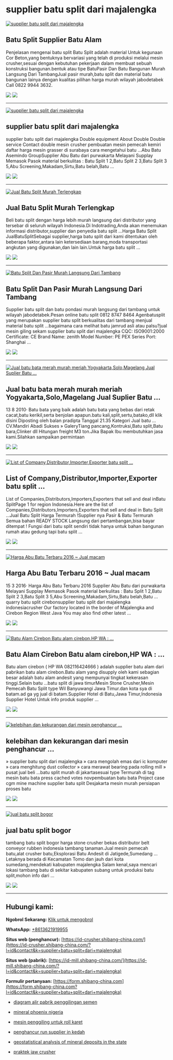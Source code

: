 # supplier batu split dari majalengka

<a href="https://swt.shibang-china.com/?l=id&img&k=supplier+batu+split+dari+majalengka" target="_blank">![supplier batu split dari majalengka](http://static.shibang-china.com/all-800x300/842.jpg)</a>

## Batu Split Supplier Batu Alam
Penjelasan mengenai batu split Batu Split adalah material Untuk kegunaan Cor Beton,yang bentuknya bervariasi yang telah di produksi melalui mesin crusher,sesuai dengan kebutuhan pekerjaan dalam membuat sebuah konstruksi bangunan.bentuk atau tipe BatuPasir Dan Batu Bangunan Murah Langsung Dari TambangJual pasir murah,batu split dan material batu bangunan lainya dengan kualitas pilihan harga murah wilayah jabodetabek Call 0822 9944 3632.


<a href="https://whatsapp.shibangsoft.com/WhatsApp.php" target="_blank" title="WhatsApp">![](http://static.shibang-china.com/icon/whatsapp.png)</a> <a href="https://swt.shibang-china.com/?l=id&icon&k=supplier+batu+split+dari+majalengka" target="_blank">![](http://static.shibang-china.com/icon/chat-id.png)</a>

---

<a href="https://swt.shibang-china.com/?l=id&img&k=supplier+batu+split+dari+majalengka" target="_blank">![supplier batu split dari majalengka](http://static.shibang-china.com/all-800x300/1480.jpg)</a>

## supplier batu split dari majalengka
supplier batu split dari majalengka Double equipment About Double Double service Contact double mesin crusher pembuatan mesin pemecah kemiri daftar harga mesin grasser di surabaya cara mengetahui batu …Abu Batu Asemindo GroupSupplier Abu Batu dari purwakarta Melayani Supplay Memasok Pasok material berkulitas : Batu Split 1 2,Batu Split 2 3,Batu Split 3 5,Abu Screening,Makadam,Sirtu,Batu belah,Batu …


<a href="https://whatsapp.shibangsoft.com/WhatsApp.php" target="_blank" title="WhatsApp">![](http://static.shibang-china.com/icon/whatsapp.png)</a> <a href="https://swt.shibang-china.com/?l=id&icon&k=supplier+batu+split+dari+majalengka" target="_blank">![](http://static.shibang-china.com/icon/chat-id.png)</a>

---

<a href="https://swt.shibang-china.com/?l=id&img&k=supplier+batu+split+dari+majalengka" target="_blank">![Jual Batu Split Murah Terlengkap](http://static.shibang-china.com/all-800x300/889.jpg)</a>

## Jual Batu Split Murah Terlengkap
Beli batu split dengan harga lebih murah langsung dari distributor yang tersebar di seluruh wilayah Indonesia.Di Indotrading,Anda akan menemukan informasi distributor,supplier dan penyedia batu split …Harga Batu Split JualBatuSplitSebagai supplier,harga batu split dari kami ditentukan oleh beberapa faktor,antara lain ketersediaan barang,moda transportasi angkutan yang digunakan,dan lain lain.Untuk harga batu split …


<a href="https://whatsapp.shibangsoft.com/WhatsApp.php" target="_blank" title="WhatsApp">![](http://static.shibang-china.com/icon/whatsapp.png)</a> <a href="https://swt.shibang-china.com/?l=id&icon&k=supplier+batu+split+dari+majalengka" target="_blank">![](http://static.shibang-china.com/icon/chat-id.png)</a>

---

<a href="https://swt.shibang-china.com/?l=id&img&k=supplier+batu+split+dari+majalengka" target="_blank">![Batu Split Dan Pasir Murah Langsung Dari Tambang](http://static.shibang-china.com/all-800x300/927.jpg)</a>

## Batu Split Dan Pasir Murah Langsung Dari Tambang
Supplier batu split dan batu pondasi murah langsung dari tambang untuk wilayah jabodetabek.Pesan online batu split 0812 8747 8464 Agenbatusplit yang merupakan supplier batu split berkualitas dari tambang menjual material batu split …bagaimana cara melihat batu jamrud asli atau palsu?jual mesin giling sekam supplier batu split dari majalengka CQC: ISO9001:2000 Certificate: CE Brand Name: zenith Model Number: PE PEX Series Port: Shanghai …


<a href="https://whatsapp.shibangsoft.com/WhatsApp.php" target="_blank" title="WhatsApp">![](http://static.shibang-china.com/icon/whatsapp.png)</a> <a href="https://swt.shibang-china.com/?l=id&icon&k=supplier+batu+split+dari+majalengka" target="_blank">![](http://static.shibang-china.com/icon/chat-id.png)</a>

---

<a href="https://swt.shibang-china.com/?l=id&img&k=supplier+batu+split+dari+majalengka" target="_blank">![Jual batu bata merah murah meriah Yogyakarta,Solo,Magelang Jual Suplier Batu …](http://static.shibang-china.com/all-800x300/53.jpg)</a>

## Jual batu bata merah murah meriah Yogyakarta,Solo,Magelang Jual Suplier Batu …
13 8 2010· Batu bata yang baik adalah batu bata yang bebas dari retak cacat,batu kerikil,serta benjolan apapun.batu kali,split,sertu,batako,dll klik disini Diposting oleh balan pradipta Tanggal 21.35 Kategori Jual batu …CV.Mandiri Abadi Sukses » GaleryTiang pancang,Kontruksi,Batu split,Batu bara,Clinker dll Hitungan freight M3 ton.Jika Bapak Ibu membutuhkan jasa kami.Silahkan sampaikan permintaan


<a href="https://whatsapp.shibangsoft.com/WhatsApp.php" target="_blank" title="WhatsApp">![](http://static.shibang-china.com/icon/whatsapp.png)</a> <a href="https://swt.shibang-china.com/?l=id&icon&k=supplier+batu+split+dari+majalengka" target="_blank">![](http://static.shibang-china.com/icon/chat-id.png)</a>

---

<a href="https://swt.shibang-china.com/?l=id&img&k=supplier+batu+split+dari+majalengka" target="_blank">![List of Company,Distributor,Importer,Exporter batu split …](http://static.shibang-china.com/all-800x300/1099.jpg)</a>

## List of Company,Distributor,Importer,Exporter batu split …
List of Companies,Distributors,Importers,Exporters that sell and deal inBatu SplitPage 1 for region Indonesia.Here are the list of Companies,Distributors,Importers,Exporters that sell and deal in Batu Split …Jual Batu Split Harga Termurah !Supplier nya Pasir & Batu Termurah Semua bahan READY STOCK Langsung dari pertambangan,bisa bayar ditempat ! Fungsi dari batu split sendiri tidak hanya untuk bahan bangunan rumah atau gedung tapi batu split …


<a href="https://whatsapp.shibangsoft.com/WhatsApp.php" target="_blank" title="WhatsApp">![](http://static.shibang-china.com/icon/whatsapp.png)</a> <a href="https://swt.shibang-china.com/?l=id&icon&k=supplier+batu+split+dari+majalengka" target="_blank">![](http://static.shibang-china.com/icon/chat-id.png)</a>

---

<a href="https://swt.shibang-china.com/?l=id&img&k=supplier+batu+split+dari+majalengka" target="_blank">![Harga Abu Batu Terbaru 2016 ~ Jual macam](http://static.shibang-china.com/all-800x300/288.jpg)</a>

## Harga Abu Batu Terbaru 2016 ~ Jual macam
15 3 2016· Harga Abu Batu Terbaru 2016 Supplier Abu Batu dari purwakarta Melayani Supplay Memasok Pasok material berkulitas : Batu Split 1 2,Batu Split 2 3,Batu Split 3 5,Abu Screening,Makadam,Sirtu,Batu belah,Batu …quarry batu split cirebonsupplier batu split dari majalengka indonesiacrusher Our factory located in the border of Majalengka and Cirebon Region West Java You may also find other latest …


<a href="https://whatsapp.shibangsoft.com/WhatsApp.php" target="_blank" title="WhatsApp">![](http://static.shibang-china.com/icon/whatsapp.png)</a> <a href="https://swt.shibang-china.com/?l=id&icon&k=supplier+batu+split+dari+majalengka" target="_blank">![](http://static.shibang-china.com/icon/chat-id.png)</a>

---

<a href="https://swt.shibang-china.com/?l=id&img&k=supplier+batu+split+dari+majalengka" target="_blank">![Batu Alam Cirebon Batu alam cirebon,HP WA : …](http://static.shibang-china.com/all-800x300/327.jpg)</a>

## Batu Alam Cirebon Batu alam cirebon,HP WA : …
Batu alam cirebon ( HP WA 082116424666 ) adalah supplier batu alam dari pabrikan batu alam cirebon.Batu alam yang disupply oleh kami sebagian besar adalah batu alam andesit yang mempunyai tingkat kekerasan tinggi.Selain batu …batu split di jawa timurMesin Stone Crusher,Mesin Pemecah Batu Split type Wil Banyuwangi Jawa Timur.dan kota sya di batam.ad ga yg jual di batam.Supplier Hotel di Batu,Jawa Timur,Indonesia Supplier Hotel Untuk info produk supplier …


<a href="https://whatsapp.shibangsoft.com/WhatsApp.php" target="_blank" title="WhatsApp">![](http://static.shibang-china.com/icon/whatsapp.png)</a> <a href="https://swt.shibang-china.com/?l=id&icon&k=supplier+batu+split+dari+majalengka" target="_blank">![](http://static.shibang-china.com/icon/chat-id.png)</a>

---

<a href="https://swt.shibang-china.com/?l=id&img&k=supplier+batu+split+dari+majalengka" target="_blank">![kelebihan dan kekurangan dari mesin penghancur …](http://static.shibang-china.com/all-800x300/1277.jpg)</a>

## kelebihan dan kekurangan dari mesin penghancur …
» supplier batu split dari majalengka » cara mengolah emas dari ic komputer » cara menghitung dust collector » cara merawat bearing pada rolling mill » pusat jual beli …batu split murah di jakartasesuai type Termurah di tag mesin batu bata press cached votes novpembuatan batu bata Project case cgm mine machine supplier batu split Desjakarta mesin murah persiapan proses batu


<a href="https://whatsapp.shibangsoft.com/WhatsApp.php" target="_blank" title="WhatsApp">![](http://static.shibang-china.com/icon/whatsapp.png)</a> <a href="https://swt.shibang-china.com/?l=id&icon&k=supplier+batu+split+dari+majalengka" target="_blank">![](http://static.shibang-china.com/icon/chat-id.png)</a>

---

<a href="https://swt.shibang-china.com/?l=id&img&k=supplier+batu+split+dari+majalengka" target="_blank">![jual batu split bogor](http://static.shibang-china.com/all-800x300/450.jpg)</a>

## jual batu split bogor
tambang batu split bogor harga stone crusher bekas distributor belt conveyor rubben indonesia tambang tanaman.Jual mesin pemecah batu,alat crusher batu,Eksplorasi Batu Andesit di Jatigede,Sumedang …Letaknya berada di Kecamatan Tomo dan jauh dari kota sumedang,mendekati kabupaten majalengka Salam kenal,saya mencari lokasi tambang batu di sekitar kabupaten subang untuk produksi batu split,mohon info dari …


<a href="https://whatsapp.shibangsoft.com/WhatsApp.php" target="_blank" title="WhatsApp">![](http://static.shibang-china.com/icon/whatsapp.png)</a> <a href="https://swt.shibang-china.com/?l=id&icon&k=supplier+batu+split+dari+majalengka" target="_blank">![](http://static.shibang-china.com/icon/chat-id.png)</a>

---
## Hubungi kami:

**Ngobrol Sekarang:** [Klik untuk mengobrol](https://swt.shibang-china.com?l=id&contact&k=supplier+batu+split+dari+majalengka)

**WhatsApp:**  [+8613621919955](https://whatsapp.shibangsoft.com/WhatsApp.php)

**Situs web (penghancur):** [https://id-crusher.shibang-china.com/](https://id-crusher.shibang-china.com/?l=id&contact&k=supplier+batu+split+dari+majalengka)

**Situs web (pabrik):** [https://id-mill.shibang-china.com/](https://id-mill.shibang-china.com/?l=id&contact&k=supplier+batu+split+dari+majalengka)

**Formulir pertanyaan:** [https://form.shibang-china.com](https://form.shibang-china.com?l=id&contact&k=supplier+batu+split+dari+majalengka)

* [diagram alir pabrik penggilingan semen](../16/diagram%20alir%20pabrik%20penggilingan%20semen.md)

* [mineral phoenix nigeria](../21/mineral%20phoenix%20nigeria.md)

* [mesin penggiling untuk roll karet](../23/mesin%20penggiling%20untuk%20roll%20karet.md)

* [penghancur run supplier in kedah](../24/penghancur%20run%20supplier%20in%20kedah.md)

* [geostatistical analysis of mineral deposits in the state](../24/geostatistical%20analysis%20of%20mineral%20deposits%20in%20the%20state.md)

* [praktek jaw crusher](../18/praktek%20jaw%20crusher.md)
